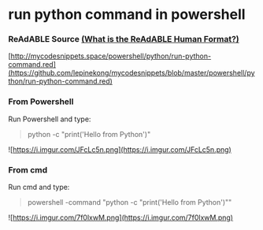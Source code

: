 
# run python command in powershell


### ReAdABLE Source [(What is the ReAdABLE Human Format?)](http://readablehumanformat.com)

[http://mycodesnippets.space/powershell/python/run-python-command.red](https://github.com/lepinekong/mycodesnippets/blob/master/powershell/python/run-python-command.red)


### From Powershell

Run Powershell and type:
>python -c "print('Hello from Python')"

![https://i.imgur.com/JFcLc5n.png](https://i.imgur.com/JFcLc5n.png)
                    

### From cmd

Run cmd and type:
>powershell -command "python -c \"print('Hello from Python')\""

![https://i.imgur.com/7f0lxwM.png](https://i.imgur.com/7f0lxwM.png)
                    
